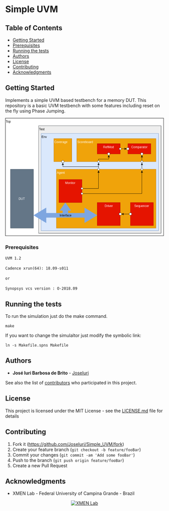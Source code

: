 # Simple UVM

## Table of Contents

- [Getting Started](#getting-started)
- [Prerequisites](#prerequisites)
- [Running the tests](#running-the-tests)
- [Authors](#authors)
- [License](#license)
- [Contributing](#contributing)
- [Acknowledgments](#acknowledgments)

## Getting Started

Implements a simple UVM based testbench for a memory DUT. This repository is a basic UVM testbench with some features including reset on the fly using Phase Jumping.

![](tb.png)

### Prerequisites

```
UVM 1.2

Cadence xrun(64): 18.09-s011

or

Synopsys vcs version : O-2018.09
```

## Running the tests

To run the simulation just do the make command.

```
make
```

If you want to change the simulaltor just modify the symbolic link:

```
ln -s Makefile.spns Makefile
```

## Authors

* **José Iuri Barbosa de Brito** - [JoseIuri](https://github.com/JoseIuri)

See also the list of [contributors](https://github.com/your/project/contributors) who participated in this project.

## License

This project is licensed under the MIT License - see the [LICENSE.md](LICENSE.md) file for details

## Contributing

1. Fork it (<https://github.com/JoseIuri/Simple_UVM/fork>)
2. Create your feature branch (`git checkout -b feature/fooBar`)
3. Commit your changes (`git commit -am 'Add some fooBar'`)
4. Push to the branch (`git push origin feature/fooBar`)
5. Create a new Pull Request

## Acknowledgments

* XMEN Lab - Federal University of Campina Grande - Brazil

<p align="center">
  <a href="https://www.embedded.ufcg.edu.br/">
    <img alt="XMEN Lab" title="XMEN Lab" src="https://lh3.googleusercontent.com/J5jI2Iv0sPdqse5RnFxS5Zb7HUH80TnqWxC7-XO9fC8Gq82OzB4ovS0Th6hd7jrC5ylCZXCzEPlENsFFmGNdqcgUKy0CkcslctRR4jMjAm3k7DCmVg=w371" width="450">
  </a>
</p>


